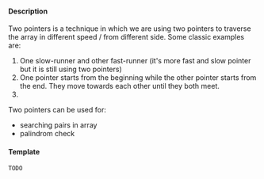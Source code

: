 #### Description
Two pointers is a technique in which we are using two pointers to traverse the array in different speed / from different side. Some classic examples are:
1. One slow-runner and other fast-runner (it's more fast and slow pointer but it is still using two pointers)
2. One pointer starts from the beginning while the other pointer starts from the end. They move towards each other until they both meet.
3. 

Two pointers can be used for:
- searching pairs in array
- palindrom check


 
#### Template
```kotlin
TODO
```
